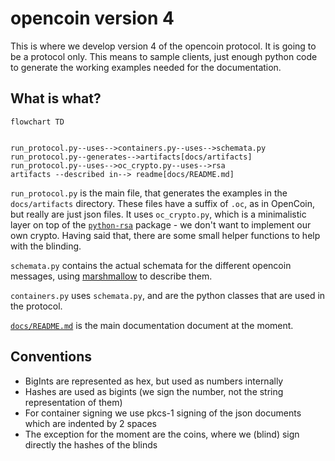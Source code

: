 # opencoin version 4

This is where we develop version 4 of the opencoin protocol. It is going to be a protocol
only. This means to sample clients, just enough python code to generate the working examples
needed for the documentation.

## What is what?

```mermaid
flowchart TD


run_protocol.py--uses-->containers.py--uses-->schemata.py
run_protocol.py--generates-->artifacts[docs/artifacts]
run_protocol.py--uses-->oc_crypto.py--uses-->rsa
artifacts --described in--> readme[docs/README.md]
```

`run_protocol.py` is the main file, that generates the examples in the `docs/artifacts` directory. These files have a suffix
of `.oc`, as in OpenCoin, but really are just json files. It uses `oc_crypto.py`, which is a minimalistic layer 
on top of the [`python-rsa`](https://pypi.org/project/rsa/) package - we don't want to implement our own crypto.
Having said that, there are some small helper functions to help with the blinding.

`schemata.py` contains the actual schemata for the different opencoin messages, using 
[marshmallow](https://marshmallow.readthedocs.io) to describe them.

`containers.py` uses `schemata.py`, and are the python classes that are used in the protocol. 

[`docs/README.md`](docs/README.md) is the main documentation document at the moment.

## Conventions

- BigInts are represented as hex, but used as numbers internally
- Hashes are used as bigints (we sign the number, not the string representation of them)
- For container signing we use pkcs-1 signing of the json documents which are indented by 2 spaces
- The exception for the moment are the coins, where we (blind) sign directly the hashes of the blinds
